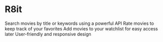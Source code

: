 # R8it
Search movies by title or keywords using a powerful API  Rate movies to keep track of your favorites  Add movies to your watchlist for easy access later  User-friendly and responsive design
